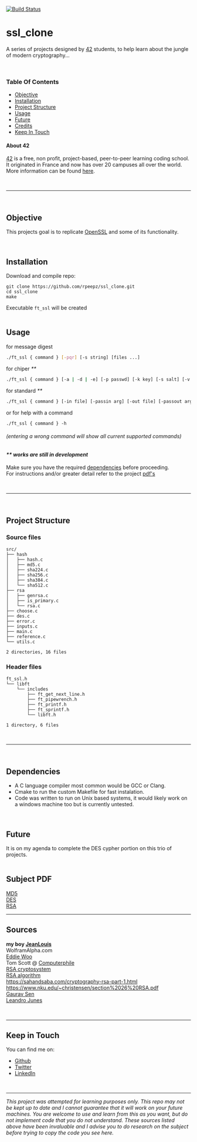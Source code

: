 
[![Build Status](https://travis-ci.org/rpeepz/ssl_clone.svg?branch=master)](https://travis-ci.org/rpeepz/ssl_clone)

# ssl_clone  
A series of projects designed by [42][42] students, to help learn about the jungle of modern cryptography...  

<br>

### Table Of Contents
* [Objective](#objective)
* [Installation](#installation)
* [Project Structure](#project-structure)
* [Usage](#usage)
* [Future](#future)
* [Credits](#sources)
* [Keep In Touch](#keep-in-touch)

#### About 42  
[42][42] is a free, non profit, project-based, peer-to-peer learning coding school. It originated in France and now has over 20 campuses all over the world. More information can be found [here][42].

<br>

---

<br>

## Objective  
This projects goal is to replicate [OpenSSL][openssl] and some of its functionality.

<br>

## Installation
Download and compile repo:  
``` 
git clone https://github.com/rpeepz/ssl_clone.git  
cd ssl_clone  
make  
```  
Executable `ft_ssl` will be created  
<br>

## Usage  
for message digest
```bash
./ft_ssl { command } [-pqr] [-s string] [files ...]  
```
for chiper _**_
``` bash
./ft_ssl { command } [-a | -d | -e] [-p passwd] [-k key] [-s salt] [-v vector] [-i input_file] [-o output_file]  
```
for standard _**_
``` bash
./ft_ssl { command } [-in file] [-passin arg] [-out file] [-passout arg] [-des] [-text] [-noout] [-modulus] [-check] [-pubin] [-pubout]
```
or for help with a command
```
./ft_ssl { command } -h
```  
###### (entering a wrong command will show all current supported commands)
#### _** works are still in development_

Make sure you have the required [dependencies](#dependencies) before proceeding.  
For instructions and/or greater detail refer to the project [pdf's](#pdf)  

<br>

---  

<br>

## Project Structure

### Source files

```
src/
├── hash
│   ├── hash.c
│   ├── md5.c
│   ├── sha224.c
│   ├── sha256.c
│   ├── sha384.c
│   └── sha512.c
├── rsa
│   ├── genrsa.c
│   ├── is_primary.c
│   └── rsa.c
├── choose.c
├── des.c
├── error.c
├── inputs.c
├── main.c
├── reference.c
└── utils.c

2 directories, 16 files
```

### Header files

```
ft_ssl.h
└── libft
    └── includes
        ├── ft_get_next_line.h
        ├── ft_pipewrench.h
        ├── ft_printf.h
        ├── ft_sprintf.h
        └── libft.h
    
1 directory, 6 files
```
<br>

--- 

<br>

## Dependencies  
* A C language compiler most common would be GCC or Clang.
* Cmake to run the custom Makefile for fast instalation.
* Code was written to run on Unix based systems, it would likely work on a windows machine too but is currently untested. 

<br>

## Future 
It is on my agenda to complete the DES cypher portion on this trio of projects.  
<br>

## Subject PDF
[MD5][pdf1]  
[DES][pdf2]  
[RSA][pdf3]  

---  

## Sources  
**my boy [JeanLouis](https://github.com/42jm)**  
WolframAlpha.com  
[Eddie Woo](https://www.youtube.com/channel/UCq0EGvLTyy-LLT1oUSO_0FQ)  
Tom Scott @ [Computerphile](https://www.youtube.com/user/Computerphile)  
[RSA cryptosystem](https://en.wikipedia.org/wiki/RSA_(cryptosystem))  
[RSA algorithm](https://simple.wikipedia.org/wiki/RSA_algorithm)  
https://sahandsaba.com/cryptography-rsa-part-1.html
https://www.nku.edu/~christensen/section%2026%20RSA.pdf  
[Gaurav Sen](https://www.youtube.com/channel/UCRPMAqdtSgd0Ipeef7iFsKw)  
[Leandro Junes](https://www.youtube.com/channel/UC4qyGwNwWA3kg4AyD61y82A/playlists)  

<br>

---  

## Keep in Touch

You can find me on:
* [Github](https://github.com/rpeepz) 
* [Twitter](https://twitter.com/papagna94) 
* [LinkedIn](https://www.linkedin.com/in/rpapagna-510) 
<!-- * [Medium](https://medium.com/@themichaelbrave)  -->
<!-- * [Home] -->

<br>

---

_This project was attempted for learning purposes only. This repo may not be kept up to date and I cannot guarantee that it will work on your future machines. You are welcome to use and learn from this as you want, but do not implement code that you do not understand. These sources listed above have been invaluable and I advise you to do research on the subject before trying to copy the code you see here._

[42]: http://42.us.org "42 USA"
[openssl]: https://www.openssl.org/ "OpenSsl"
[pdf1]:  https://github.com/rpeepz/ssl_clone/blob/master/extra/ft_ssl_md5.en.pdf "ft_ssl_md5"
[pdf2]:  https://github.com/rpeepz/ssl_clone/blob/master/extra/ft_ssl_des.pdf "ft_ssl_des"
[pdf3]:  https://github.com/rpeepz/ssl_clone/blob/master/extra/ft_ssl_rsa.pdf "ft_ssl_rsa"